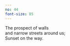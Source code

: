 ```yaml
---
no: 44
font-size: 85
---
```


The prospect of walls  
and narrow streets around us;  
Sunset on the way.
